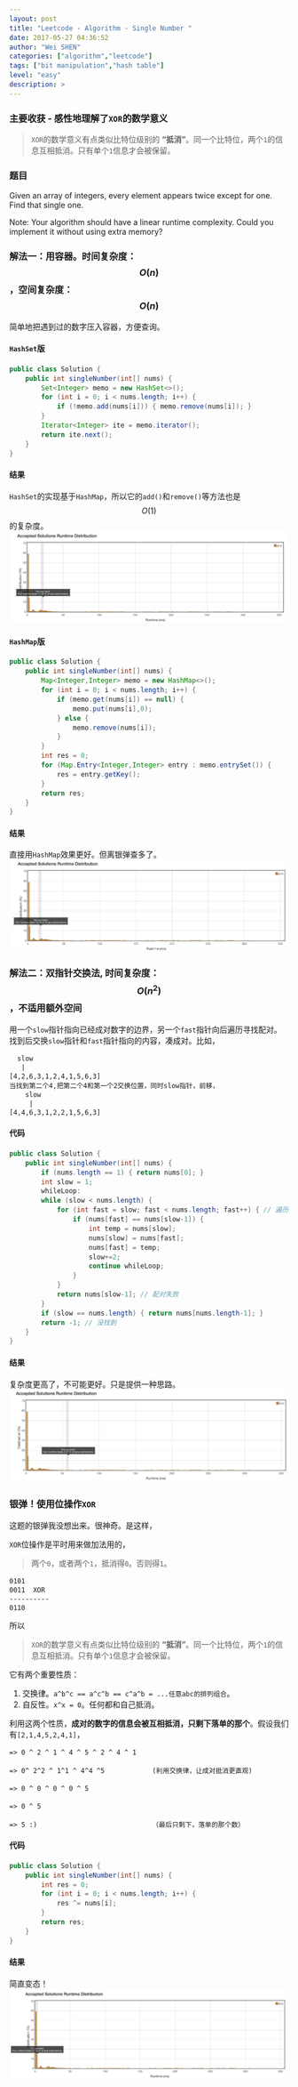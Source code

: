 ```yaml
---
layout: post
title: "Leetcode - Algorithm - Single Number "
date: 2017-05-27 04:36:52
author: "Wei SHEN"
categories: ["algorithm","leetcode"]
tags: ["bit manipulation","hash table"]
level: "easy"
description: >
---
```


### 主要收获 - 感性地理解了`XOR`的数学意义

> `XOR`的数学意义有点类似比特位级别的 **“抵消”**。同一个比特位，两个`1`的信息互相抵消。只有单个`1`信息才会被保留。


### 题目
Given an array of integers, every element appears twice except for one. Find that single one.

Note:
Your algorithm should have a linear runtime complexity. Could you implement it without using extra memory?

### 解法一：用容器。时间复杂度：$$O(n)$$，空间复杂度：$$O(n)$$
简单地把遇到过的数字压入容器，方便查询。

#### `HashSet`版
```java
public class Solution {
    public int singleNumber(int[] nums) {
        Set<Integer> memo = new HashSet<>();
        for (int i = 0; i < nums.length; i++) {
            if (!memo.add(nums[i])) { memo.remove(nums[i]); }
        }
        Iterator<Integer> ite = memo.iterator();
        return ite.next();
    }
}
```

#### 结果
`HashSet`的实现基于`HashMap`，所以它的`add()`和`remove()`等方法也是 $$O(1)$$ 的复杂度。
![single-number-1](/images/leetcode/single-number-1.png)

#### `HashMap`版
```java
public class Solution {
    public int singleNumber(int[] nums) {
        Map<Integer,Integer> memo = new HashMap<>();
        for (int i = 0; i < nums.length; i++) {
            if (memo.get(nums[i]) == null) {
                memo.put(nums[i],0);
            } else {
                memo.remove(nums[i]);
            }
        }
        int res = 0;
        for (Map.Entry<Integer,Integer> entry : memo.entrySet()) {
            res = entry.getKey();
        }
        return res;
    }
}
```

#### 结果
直接用`HashMap`效果更好。但离银弹查多了。
![single-number-2](/images/leetcode/single-number-2.png)



### 解法二：双指针交换法, 时间复杂度：$$O(n^2)$$，不适用额外空间
用一个`slow`指针指向已经成对数字的边界，另一个`fast`指针向后遍历寻找配对。找到后交换`slow`指针和`fast`指针指向的内容，凑成对。比如，
```
  slow
   |
[4,2,6,3,1,2,4,1,5,6,3]
当找到第二个4,把第二个4和第一个2交换位置，同时slow指针，前移，
    slow
     |
[4,4,6,3,1,2,2,1,5,6,3]
```

#### 代码
```java
public class Solution {
    public int singleNumber(int[] nums) {
        if (nums.length == 1) { return nums[0]; }
        int slow = 1;
        whileLoop:
        while (slow < nums.length) {
            for (int fast = slow; fast < nums.length; fast++) { // 遍历配对
                if (nums[fast] == nums[slow-1]) {
                    int temp = nums[slow];
                    nums[slow] = nums[fast];
                    nums[fast] = temp;
                    slow+=2;
                    continue whileLoop;
                }
            }
            return nums[slow-1]; // 配对失败
        }
        if (slow == nums.length) { return nums[nums.length-1]; }
        return -1; // 没找到
    }
}
```

#### 结果
复杂度更高了，不可能更好。只是提供一种思路。
![single-number-3](/images/leetcode/single-number-3.png)


### 银弹！使用位操作`XOR`
这题的银弹我没想出来。很神奇。是这样，

`XOR`位操作是平时用来做加法用的，
> 两个`0`，或者两个`1`，抵消得`0`。否则得`1`。

```
0101
0011  XOR
----------
0110
```

所以
> `XOR`的数学意义有点类似比特位级别的 **“抵消”**。同一个比特位，两个`1`的信息互相抵消。只有单个`1`信息才会被保留。

它有两个重要性质：
1. 交换律。`a^b^c == a^c^b == c^a^b = ...任意abc的排列组合`。
2. 自反性。`x^x = 0`。任何都和自己抵消。

利用这两个性质，**成对的数字的信息会被互相抵消，只剩下落单的那个**。假设我们有`[2,1,4,5,2,4,1]`，

```
=> 0 ^ 2 ^ 1 ^ 4 ^ 5 ^ 2 ^ 4 ^ 1

=> 0^ 2^2 ^ 1^1 ^ 4^4 ^5            (利用交换律，让成对抵消更直观)

=> 0 ^ 0 ^ 0 ^ 0 ^ 5

=> 0 ^ 5

=> 5 :)                             （最后只剩下，落单的那个数）
```

#### 代码
```java
public class Solution {
    public int singleNumber(int[] nums) {
        int res = 0;
        for (int i = 0; i < nums.length; i++) {
            res ^= nums[i];
        }
        return res;
    }
}
```

#### 结果
简直变态！
![single-number-4](/images/leetcode/single-number-4.png)
